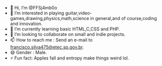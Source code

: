 - 👋 Hi, I’m @FFSj4mb0o
- 👀 I’m interested in playing guitar,video-games,drawing,physics,math,science in general,and of course,coding and innovation.
- 🌱 I’m currently learning basic HTML,C,CSS and PHP.
- 💞️ I’m looking to collaborate on small and indie projects.
- 📫 How to reach me : Send an e-mail to francisco.silva475@etec.sp.gov.br.
- 😄 Gender : Male.
- ⚡ Fun fact: Apples fall and entropy make things weird lol.

<!---
FFSj4mb0o/FFSj4mb0o is a ✨ special ✨ repository because its `README.md` (this file) appears on your GitHub profile.
You can click the Preview link to take a look at your changes.
--->
